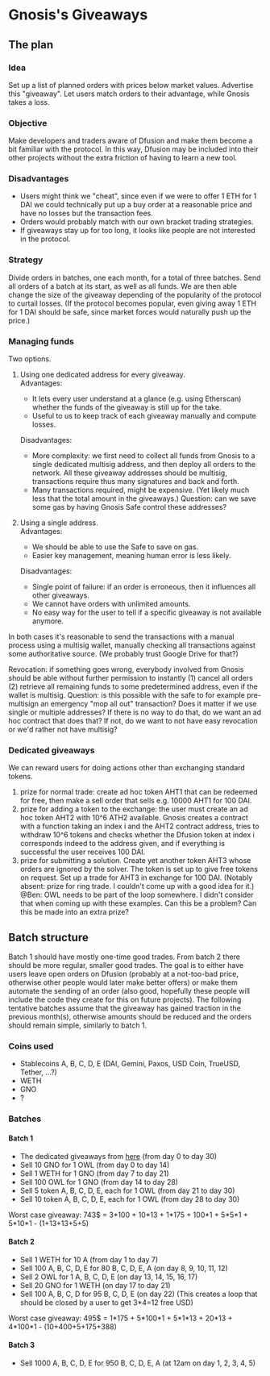 Gnosis's Giveaways
==================

The plan
--------

### Idea
Set up a list of planned orders with prices below market values. Advertise this "giveaway". Let users match orders to their advantage, while Gnosis takes a loss.

### Objective
Make developers and traders aware of Dfusion and make them become a bit familiar with the protocol. In this way, Dfusion may be included into their other projects without the extra friction of having to learn a new tool.

### Disadvantages
- Users might think we "cheat", since even if we were to offer 1 ETH for 1 DAI we could technically put up a buy order at a reasonable price and have no losses but the transaction fees.
- Orders would probably match with our own bracket trading strategies.
- If giveaways stay up for too long, it looks like people are not interested in the protocol.

### Strategy
Divide orders in batches, one each month, for a total of three batches. Send all orders of a batch at its start, as well as all funds.
We are then able change the size of the giveaway depending of the popularity of the protocol to curtail losses. (If the protocol becomes popular, even giving away 1 ETH for 1 DAI should be safe, since market forces would naturally push up the price.)

### Managing funds
Two options.
1. Using one dedicated address for every giveaway.  
    Advantages:
    + It lets every user understand at a glance (e.g. using Etherscan) whether the funds of the giveaway is still up for the take.
    + Useful to us to keep track of each giveaway manually and compute losses.  

    Disadvantages:
    - More complexity: we first need to collect all funds from Gnosis to a single dedicated multisig address, and then deploy all orders to the network. All these giveaway addresses should be multisig, transactions require thus many signatures and back and forth.
    - Many transactions required, might be expensive. (Yet likely much less that the total amount in the giveaways.)
  Question: can we save some gas by having Gnosis Safe control these addresses?
2. Using a single address.  
Advantages:
    + We should be able to use the Safe to save on gas.
    + Easier key management, meaning human error is less likely.

    Disadvantages:
    - Single point of failure: if an order is erroneous, then it influences all other giveaways.
    - We cannot have orders with unlimited amounts.
    - No easy way for the user to tell if a specific giveaway is not available anymore.

In both cases it's reasonable to send the transactions with a manual process using a multisig wallet, manually checking all transactions against some authoritative source. (We probably trust Google Drive for that?)

Revocation: if something goes wrong, everybody involved from Gnosis should be able without further permission to instantly (1) cancel all orders (2) retrieve all remaining funds to some predetermined address, even if the wallet is multisig.
Question: is this possible with the safe to for example pre-multisign an emergency "mop all out" transaction? Does it matter if we use single or multiple addresses? If there is no way to do that, do we want an ad hoc contract that does that? If not, do we want to not have easy revocation or we'd rather not have multisig?

### Dedicated giveaways
We can reward users for doing actions other than exchanging standard tokens.
1. prize for normal trade: create ad hoc token AHT1 that can be redeemed for free, then make a sell order that sells e.g. 10000 AHT1 for 100 DAI.
2. prize for adding a token to the exchange: the user must create an ad hoc token AHT2 with 10^6 ATH2 available. Gnosis creates a contract with a function taking an index i and the AHT2 contract address, tries to withdraw 10^6 tokens and checks whether the Dfusion token at index i corresponds indeed to the address given, and if everything is successful the user receives 100 DAI.
3. prize for submitting a solution. Create yet another token AHT3 whose orders are ignored by the solver. The token is set up to give free tokens on request. Set up a trade for AHT3 in exchange for 100 DAI.
(Notably absent: prize for ring trade. I couldn't come up with a good idea for it.)
@Ben: OWL needs to be part of the loop somewhere. I didn't consider that when coming up with these examples. Can this be a problem? Can this be made into an extra prize?

Batch structure
---------------

Batch 1 should have mostly one-time good trades.
From batch 2 there should be more regular, smaller good trades.
The goal is to either have users leave open orders on Dfusion (probably at a not-too-bad price, otherwise other people would later make better offers) or make them automate the sending of an order (also good, hopefully these people will include the code they create for this on future projects).
The following tentative batches assume that the giveaway has gained traction in the previous month(s), otherwise amounts should be reduced and the orders should remain simple, similarly to batch 1.

### Coins used
- Stablecoins A, B, C, D, E (DAI, Gemini, Paxos, USD Coin, TrueUSD, Tether, ...?)
- WETH
- GNO
- ?

### Batches
#### Batch 1
- The dedicated giveaways from [here](#dedicated-giveaways) (from day 0 to day 30)
- Sell 10 GNO for 1 OWL (from day 0 to day 14)
- Sell 1 WETH for 1 GNO (from day 7 to day 21)
- Sell 100 OWL for 1 GNO (from day 14 to day 28)
- Sell 5 token A, B, C, D, E, each for 1 OWL (from day 21 to day 30)
- Sell 10 token A, B, C, D, E, each for 1 OWL (from day 28 to day 30)

Worst case giveaway: 743$ = 3\*100 + 10\*13 + 1\*175 + 100\*1 + 5\*5\*1 + 5\*10\*1 - (1+13+13+5+5)

#### Batch 2

- Sell 1 WETH for 10 A (from day 1 to day 7)
- Sell 100 A, B, C, D, E for 80 B, C, D, E, A (on day 8, 9, 10, 11, 12)
- Sell 2 OWL for 1 A, B, C, D, E  (on day 13, 14, 15, 16, 17)
- Sell 20 GNO for 1 WETH (on day 17 to day 21)
- Sell 100 A, B, C, D for 95 B, C, D, E (on day 22)
  (This creates a loop that should be closed by a user to get 3*4=12 free USD)


Worst case giveaway: 495$ = 1\*175 + 5\*100\*1 + 5\*1\*13 + 20\*13 + 4\*100\*1 - (10+400+5+175+388)

#### Batch 3
- Sell 1000 A, B, C, D, E for 950 B, C, D, E, A (at 12am on day 1, 2, 3, 4, 5)



